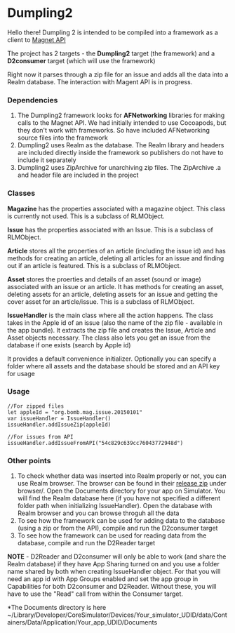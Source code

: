 # Dumpling2

Hello there! Dumpling 2 is intended to be compiled into a framework as a client to [Magnet API](https://github.com/29thStPublishing/Magnet-API)

The project has 2 targets - the **Dumpling2** target (the framework) and a **D2consumer** target (which will use the framework)

Right now it parses through a zip file for an issue and adds all the data into a Realm database. The interaction with Magent API is in progress.

### Dependencies

1. The Dumpling2 framework looks for **AFNetworking** libraries for making calls to the Magnet API. We had initially intended to use Cocoapods, but they don't work with frameworks. So have included AFNetworking source files into the framework
2. Dumpling2 uses Realm as the database. The Realm library and headers are included directly inside the framework so publishers do not have to include it separately
3. Dumpling2 uses ZipArchive for unarchiving zip files. The ZipArchive .a and header file are included in the project


### Classes

**Magazine** has the properties associated with a magazine object. This class is currently not used. This is a subclass of RLMObject.

**Issue** has the properties associated with an Issue. This is a subclass of RLMObject.

**Article** stores all the properties of an article (including the issue id) and has methods for creating an article, deleting all articles for an issue and finding out if an article is featured. This is a subclass of RLMObject.

**Asset** stores the proerties and details of an asset (sound or image) associated with an issue or an article. It has methods for creating an asset, deleting assets for an article, deleting assets for an issue and getting the cover asset for an article/issue. This is a subclass of RLMObject.

**IssueHandler** is the main class where all the action happens. The class takes in the Apple id of an issue (also the name of the zip file - available in the app bundle). It extracts the zip file and creates the Issue, Article and Asset objects necessary. The class also lets you get an issue from the database if one exists (search by Apple id)

It provides a default convenience initializer. Optionally you can specify a folder where all assets and the database should be stored and an API key for usage


### Usage

```
//For zipped files
let appleId = "org.bomb.mag.issue.20150101"
var issueHandler = IssueHandler()
issueHandler.addIssueZip(appleId)

//For issues from API
issueHandler.addIssueFromAPI("54c829c639cc76043772948d")
```

### Other points

1. To check whether data was inserted into Realm properly or not, you can use Realm browser. The browser can be found in their [release zip](http://static.realm.io/downloads/cocoa/latest) under browser/. Open the Documents directory for your app on Simulator. You will find the Realm database here (if you have not specified a different folder path when initializing IssueHandler). Open the database with Realm browser and you can browse throguh all the data
2. To see how the framework can be used for adding data to the database (using a zip or from the API), compile and run the D2consumer target
3. To see how the framework can be used for reading data from the database, compile and run the D2Reader target

**NOTE** - D2Reader and D2consumer will only be able to work (and share the Realm database) if they have App Sharing turned on and you use a folder name shared by both when creating IssueHandler object. For that you will need an app id with App Groups enabled and set the app group in Capabilities for both D2consumer and D2Reader. Without these, you will have to use the "Read" call from within the Consumer target.


*The Documents directory is here ~/Library/Developer/CoreSimulator/Devices/Your_simulator_UDID/data/Containers/Data/Application/Your_app_UDID/Documents